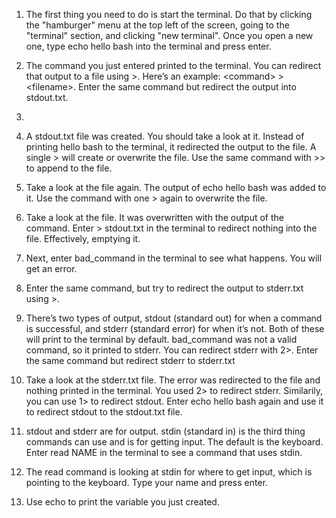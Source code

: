 1. The first thing you need to do is start the terminal. Do that by clicking the "hamburger" menu at the top left of the screen, going to the "terminal" section, and clicking "new terminal". Once you open a new one, type echo hello bash into the terminal and press enter.  
     
2. The command you just entered printed to the terminal. You can redirect that output to a file using \>. Here’s an example: \<command\> \> \<filename\>. Enter the same command but redirect the output into stdout.txt.  
3.   
4. A stdout.txt file was created. You should take a look at it. Instead of printing hello bash to the terminal, it redirected the output to the file. A single \> will create or overwrite the file. Use the same command with \>\> to append to the file.  
     
5. Take a look at the file again. The output of echo hello bash was added to it. Use the command with one \> again to overwrite the file.  
     
6. Take a look at the file. It was overwritten with the output of the command. Enter \> stdout.txt in the terminal to redirect nothing into the file. Effectively, emptying it.  
     
7. Next, enter bad\_command in the terminal to see what happens. You will get an error.  
     
8. Enter the same command, but try to redirect the output to stderr.txt using \>.  
     
9. There’s two types of output, stdout (standard out) for when a command is successful, and stderr (standard error) for when it’s not. Both of these will print to the terminal by default. bad\_command was not a valid command, so it printed to stderr. You can redirect stderr with 2\>. Enter the same command but redirect stderr to stderr.txt  
     
10. Take a look at the stderr.txt file. The error was redirected to the file and nothing printed in the terminal. You used 2\> to redirect stderr. Similarily, you can use 1\> to redirect stdout. Enter echo hello bash again and use it to redirect stdout to the stdout.txt file.  
      
11. stdout and stderr are for output. stdin (standard in) is the third thing commands can use and is for getting input. The default is the keyboard. Enter read NAME in the terminal to see a command that uses stdin.  
      
12. The read command is looking at stdin for where to get input, which is pointing to the keyboard. Type your name and press enter.  
      
13. Use echo to print the variable you just created.

